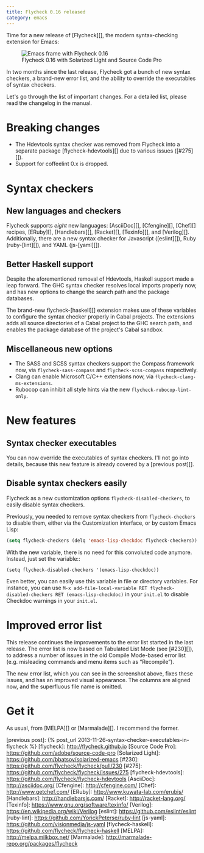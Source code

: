 ```yaml
---
title: Flycheck 0.16 released
category: emacs
---
```


Time for a new release of [Flycheck][], the modern syntax-checking extension for
Emacs:

<figure>
<img src="{{site.url}}{{site.baseurl}}/images/flycheck-0.16.png"
     alt="Emacs frame with Flycheck 0.16"/>
<figcaption>Flycheck 0.16 with Solarized Light and Source Code Pro</figcaption>
</figure>

In two months since the last release, Flycheck got a bunch of new syntax
checkers, a brand-new error list, and the ability to override the executables of
syntax checkers.

Let's go through the list of important changes.  For a detailed list, please
read the changelog in the manual.

Breaking changes
================

- The Hdevtools syntax checker was removed from Flycheck into a separate package
  [flycheck-hdevtools][] due to various issues ([#275][]).
- Support for coffeelint 0.x is dropped.

Syntax checkers
===============

New languages and checkers
--------------------------

Flycheck supports *eight* new languages: [AsciiDoc][], [Cfengine][], [Chef][]
recipes, [ERuby][], [Handlebars][], [Racket][], [Texinfo][], and [Verilog][].
Additionally, there are a new syntax checker for Javascript ([eslint][]), Ruby
(ruby-[lint][]), and YAML (js-[yaml][]).

Better Haskell support
----------------------

Despite the aforementioned removal of Hdevtools, Haskell support made a leap
forward.  The GHC syntax checker resolves local imports properly now, and has
new options to change the search path and the package databases.

The brand-new flycheck-[haskell][] extension makes use of these variables to
configure the syntax checker properly in Cabal projects.  The extensions adds
all source directories of a Cabal project to the GHC search path, and enables
the package database of the project's Cabal sandbox.

Miscellaneous new options
-------------------------

- The SASS and SCSS syntax checkers support the Compass framework now, via
  `flycheck-sass-compass` and `flycheck-scss-compass` respectively.
- Clang can enable Microsoft C/C++ extensions now, via
  `flycheck-clang-ms-extensions`.
- Rubocop can inhibit all style hints via the new `flycheck-rubocop-lint-only`.

New features
============

Syntax checker executables
--------------------------

You can now override the executables of syntax checkers.  I'll not go into
details, because this new feature is already covered by a [previous post][].

Disable syntax checkers easily
------------------------------

Flycheck as a new customization options `flycheck-disabled-checkers`, to easily
disable syntax checkers.

Previously, you needed to remove syntax checkers from `flycheck-checkers` to
disable them, either via the Customization interface, or by custom Emacs Lisp:

```cl
(setq flycheck-checkers (delq 'emacs-lisp-checkdoc flycheck-checkers))
```

With the new variable, there is no need for this convoluted code anymore.
Instead, just set the variable::

```
(setq flycheck-disabled-checkers '(emacs-lisp-checkdoc))
```

Even better, you can easily use this variable in file or directory variables.
For instance, you can use `M-x add-file-local-variable RET
flycheck-disabled-checkers RET (emacs-lisp-checkdoc)` in your `init.el` to
disable Checkdoc warnings in your `init.el`.

Improved error list
===================

This release continues the improvements to the error list started in the last
release.  The error list is now based on Tabulated List Mode (see [#230][]), to
address a number of issues in the old Compile Mode-based error list
(e.g. misleading commands and menu items such as “Recompile”).

The new error list, which you can see in the screenshot above, fixes these
issues, and has an improved visual appearance.  The columns are aligned now, and
the superfluous file name is omitted.

Get it
======

As usual, from [MELPA][] or [Marmalade][].  I recommend the former.

[previous post]: {% post_url 2013-11-26-syntax-checker-executables-in-flycheck %}
[flycheck]: http://flycheck.github.io
[Source Code Pro]: https://github.com/adobe/source-code-pro
[Solarized Light]: https://github.com/bbatsov/solarized-emacs
[#230]: https://github.com/flycheck/flycheck/pull/230
[#275]: https://github.com/flycheck/flycheck/issues/275
[flycheck-hdevtools]: https://github.com/flycheck/flycheck-hdevtools
[AsciiDoc]: http://asciidoc.org/
[Cfengine]: http://cfengine.com/
[Chef]: http://www.getchef.com/
[ERuby]: http://www.kuwata-lab.com/erubis/
[Handlebars]: http://handlebarsjs.com/
[Racket]: http://racket-lang.org/
[Texinfo]: https://www.gnu.org/software/texinfo/
[Verilog]: https://en.wikipedia.org/wiki/Verilog
[eslint]: https://github.com/eslint/eslint
[ruby-lint]: https://github.com/YorickPeterse/ruby-lint
[js-yaml]: https://github.com/visionmedia/js-yaml
[flycheck-haskell]: https://github.com/flycheck/flycheck-haskell
[MELPA]: http://melpa.milkbox.net/
[Marmalade]: http://marmalade-repo.org/packages/flycheck
